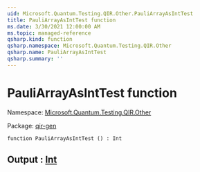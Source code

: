 ```yaml
---
uid: Microsoft.Quantum.Testing.QIR.Other.PauliArrayAsIntTest
title: PauliArrayAsIntTest function
ms.date: 3/30/2021 12:00:00 AM
ms.topic: managed-reference
qsharp.kind: function
qsharp.namespace: Microsoft.Quantum.Testing.QIR.Other
qsharp.name: PauliArrayAsIntTest
qsharp.summary: ''
---
```


# PauliArrayAsIntTest function

Namespace: [Microsoft.Quantum.Testing.QIR.Other](xref:Microsoft.Quantum.Testing.QIR.Other)

Package: [qir-gen](https://nuget.org/packages/qir-gen)




```qsharp
function PauliArrayAsIntTest () : Int
```


## Output : [Int](xref:microsoft.quantum.lang-ref.int)

